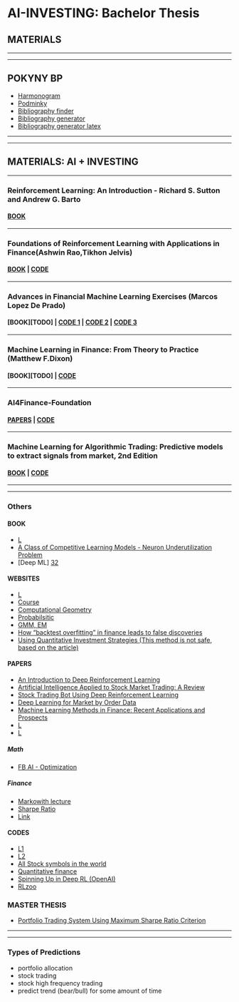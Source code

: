 # AI-INVESTING: Bachelor Thesis

## MATERIALS

---
---

## POKYNY BP

- [Harmonogram][33]
- [Podminky][34]
- [Bibliography finder][35]
- [Bibliography generator][45]
- [Bibliography generator latex][46]

---
---

## MATERIALS: AI + INVESTING

---

### Reinforcement Learning: An Introduction - Richard S. Sutton and Andrew G. Barto

#### [BOOK][36]

---

### Foundations of Reinforcement Learning with Applications in Finance(Ashwin Rao,Tikhon Jelvis)

#### [BOOK][1] | [CODE][2]

---

### Advances in Financial Machine Learning Exercises (Marcos Lopez De Prado)

#### [BOOK][TODO] | [CODE 1][37] | [CODE 2][38] | [CODE 3][39]

---

### Machine Learning in Finance: From Theory to Practice (Matthew F.Dixon)

#### [BOOK][TODO] | [CODE][40]

---

### AI4Finance-Foundation

#### [PAPERS][41] | [CODE][42]

---

### Machine Learning for Algorithmic Trading: Predictive models to extract signals from market, 2nd Edition

#### [BOOK][43] | [CODE][44]

---
---

### Others

#### BOOK

- [L][30]
- [A Class of Competitive Learning Models - Neuron Underutilization Problem][31]
- [Deep ML] [32]

#### WEBSITES

- [L][23]
- [Course][24]
- [Computational Geometry][25]
- [Probabilsitic][26]
- [GMM, EM][27]
- [How “backtest overfitting” in finance leads to false discoveries][28]
- [Using Quantitative Investment Strategies (This method is not safe, based on the article)][29]

#### PAPERS

- [An Introduction to Deep Reinforcement Learning][16]
- [Artificial Intelligence Applied to Stock Market Trading: A Review][17]
- [Stock Trading Bot Using Deep Reinforcement Learning][18]
- [Deep Learning for Market by Order Data][19]
- [Machine Learning Methods in Finance: Recent Applications and Prospects][20]
- [L][21]
- [L][22]

##### Math

- [FB AI - Optimization][7]

##### Finance

- [Markowith lecture][4]
- [Sharpe Ratio][5]
- [Link][6]

#### CODES

- [L1][10]
- [L2][11]
- [All Stock symbols in the world][12]
- [Quantitative finance][13]
- [Spinning Up in Deep RL (OpenAI)][14]
- [RLzoo][15]

### MASTER THESIS

- [Portfolio Trading System Using Maximum Sharpe Ratio Criterion][3]

---
---

### Types of Predictions

- portfolio allocation
- stock trading
- stock high frequency trading
- predict trend (bear/bull) for some amount of time

[//]: # (//////////////////////////////////////////////////////////////////////)

[//]: # (URL)

[1]: https://stanford.edu/~ashlearn/RLForFinanceBook/book.pdf

[2]: https://github.com/TikhonJelvis/RL-book

[3]: <https://core.ac.uk/download/48544724.pdf>

[4]: <https://www.nobelprize.org/uploads/2018/06/markowitz-lecture.pdf>

[5]: <http://web.stanford.edu/~wfsharpe/art/sr/sr.htm>

[6]: <https://investmentsandwealth.org/getattachment/8ac04ae1-e30d-4c52-9015-c58b105e652c/IWM13JulAug-EfficientFrontierMPT.pdf>

[7]: <https://web.stanford.edu/~boyd/papers/pdf/diff_cvxpy.pdf>

[10]: <https://github.com/PacktPublishingMachine-Learning-for-Finance>

[11]: <https://github.com/Sciumo>

[12]:<https://levelup.gitconnected.com/how-to-get-all-stock-symbols-a73925c16a1b>

[13]:<https://github.com/quantopian>

[14]:<https://spinningup.openai.com/en/latest/user/introduction.html>

[15]:<https://github.com/tensorlayer/RLzoo>

[16]:<https://arxiv.org/pdf/1811.12560.pdf>

[17]:<https://ieeexplore.ieee.org/stamp/stamp.jsp?tp=&arnumber=9350582>

[18]:<https://www.researchgate.net/profile/Akhil-Azhikodan/publication/325385951_Stock_Trading_Bot_Using_Deep_Reinforcement_Learning/links/5bf4457c299bf1124fe0819a/Stock-Trading-Bot-Using-Deep-Reinforcement-Learning.pdf>

[19]:<https://arxiv.org/pdf/2102.08811.pdf>

[20]:<https://finance.fbv.kit.edu/rd_download/Machine%20Learning%20Methods%20in%20Finance.pdf>

[21]:<http://home.zcu.cz/~smrcek/www-kma/publikace/eng/HedonicPriceModel.pdf>

[22]:<https://www.researchgate.net/publication/339687941_The_application_of_artificial_intelligence_in_stock_investment>

[23]:<https://ml4trading.io/outline>

[24]:<http://cgm.cs.mcgill.ca/~godfried/teaching/cg-web.html>

[25]:<https://staff.fnwi.uva.nl/l.dorst/clifford/>

[26]:<https://blog.christianperone.com/2019/01/>

[27]:<http://krasserm.github.io/2019/11/21/latent-variable-models-part-1/>

[28]:<https://rss.onlinelibrary.wiley.com/doi/10.1111/1740-9713.01588>

[29]:<https://www.investopedia.com/articles/trading/09/quant-strategies.asp>

[30]:<http://www.jaapsuter.com/geometric-algebra.pdf>

[31]:<https://citeseerx.ist.psu.edu/viewdoc/download?doi=10.1.1.474.1879&rep=rep1&type=pdf>

[32]:<https://d2l.ai/d2l-en.pdf>

[33]:<https://www.fit.vut.cz/study/theses/schedule/.cs>

[34]:<https://www.fei.vsb.cz/export/sites/fei/cs/studium/informace-pokyny/files/pokyny_pro_vypracovani_praci.pdf>

[35]:<https://app.bibguru.com/>

[36]:<http://www.incompleteideas.net/book/the-book-2nd.html>

[37]:<https://github.com/jjakimoto>

[38]:<https://github.com/BlackArbsCEO/Adv_Fin_ML_Exercises>

[39]:<https://github.com/boyboi86/AFML>

[40]:<https://github.com/TikhonJelvis/RL-book>

[41]:<https://github.com/AI4Finance-Foundation/FinRL>

[42]:<https://github.com/AI4Finance-Foundation>

[43]:<https://www.amazon.com/Machine-Learning-Algorithmic-Trading-alternative/dp/1839217715?pf_rd_r=GZH2XZ35GB3BET09PCCA&pf_rd_p=c5b6893a-24f2-4a59-9d4b-aff5065c90ec&pd_rd_r=91a679c7-f069-4a6e-bdbb-a2b3f548f0c8&pd_rd_w=2B0Q0&pd_rd_wg=GMY5S&ref_=pd_gw_ci_mcx_mr_hp_d>

[44]:<https://github.com/stefan-jansen/machine-learning-for-trading>

[45]: https://www.citace.com/

[46]: https://www.scribbr.com/citation/generator/apa/
